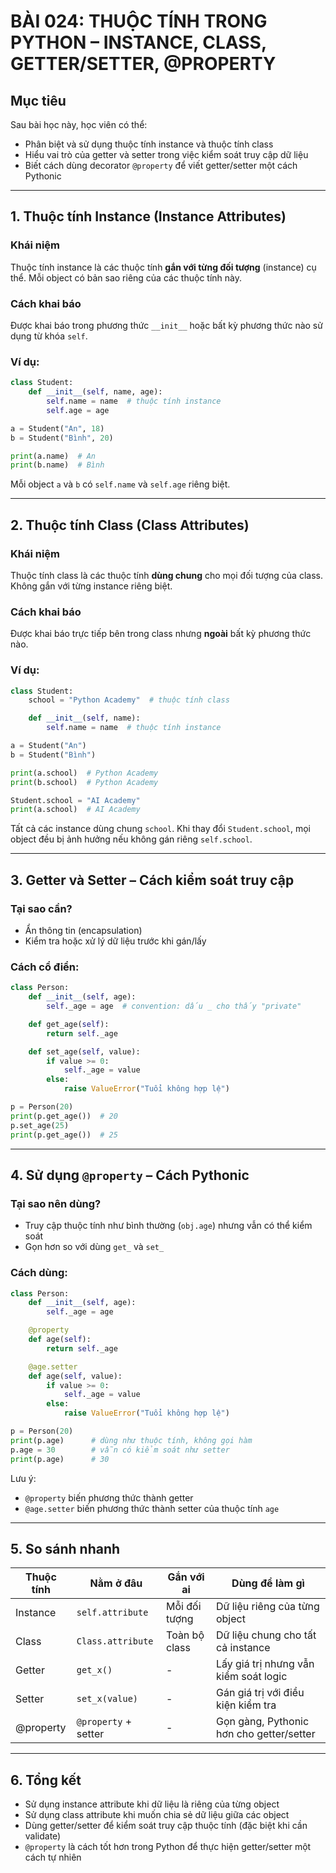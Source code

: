 # BÀI 024: THUỘC TÍNH TRONG PYTHON – INSTANCE, CLASS, GETTER/SETTER, @PROPERTY

## Mục tiêu

Sau bài học này, học viên có thể:

* Phân biệt và sử dụng thuộc tính instance và thuộc tính class
* Hiểu vai trò của getter và setter trong việc kiểm soát truy cập dữ liệu
* Biết cách dùng decorator `@property` để viết getter/setter một cách Pythonic

---

## 1. Thuộc tính Instance (Instance Attributes)

### Khái niệm

Thuộc tính instance là các thuộc tính **gắn với từng đối tượng** (instance) cụ thể. Mỗi object có bản sao riêng của các thuộc tính này.

### Cách khai báo

Được khai báo trong phương thức `__init__` hoặc bất kỳ phương thức nào sử dụng từ khóa `self`.

### Ví dụ:

```python
class Student:
    def __init__(self, name, age):
        self.name = name  # thuộc tính instance
        self.age = age

a = Student("An", 18)
b = Student("Bình", 20)

print(a.name)  # An
print(b.name)  # Bình
```

Mỗi object `a` và `b` có `self.name` và `self.age` riêng biệt.

---

## 2. Thuộc tính Class (Class Attributes)

### Khái niệm

Thuộc tính class là các thuộc tính **dùng chung** cho mọi đối tượng của class. Không gắn với từng instance riêng biệt.

### Cách khai báo

Được khai báo trực tiếp bên trong class nhưng **ngoài** bất kỳ phương thức nào.

### Ví dụ:

```python
class Student:
    school = "Python Academy"  # thuộc tính class

    def __init__(self, name):
        self.name = name  # thuộc tính instance

a = Student("An")
b = Student("Bình")

print(a.school)  # Python Academy
print(b.school)  # Python Academy

Student.school = "AI Academy"
print(a.school)  # AI Academy
```

Tất cả các instance dùng chung `school`. Khi thay đổi `Student.school`, mọi object đều bị ảnh hưởng nếu không gán riêng `self.school`.

---

## 3. Getter và Setter – Cách kiểm soát truy cập

### Tại sao cần?

* Ẩn thông tin (encapsulation)
* Kiểm tra hoặc xử lý dữ liệu trước khi gán/lấy

### Cách cổ điển:

```python
class Person:
    def __init__(self, age):
        self._age = age  # convention: dấu _ cho thấy "private"

    def get_age(self):
        return self._age

    def set_age(self, value):
        if value >= 0:
            self._age = value
        else:
            raise ValueError("Tuổi không hợp lệ")

p = Person(20)
print(p.get_age())  # 20
p.set_age(25)
print(p.get_age())  # 25
```

---

## 4. Sử dụng `@property` – Cách Pythonic

### Tại sao nên dùng?

* Truy cập thuộc tính như bình thường (`obj.age`) nhưng vẫn có thể kiểm soát
* Gọn hơn so với dùng `get_` và `set_`

### Cách dùng:

```python
class Person:
    def __init__(self, age):
        self._age = age

    @property
    def age(self):
        return self._age

    @age.setter
    def age(self, value):
        if value >= 0:
            self._age = value
        else:
            raise ValueError("Tuổi không hợp lệ")

p = Person(20)
print(p.age)      # dùng như thuộc tính, không gọi hàm
p.age = 30        # vẫn có kiểm soát như setter
print(p.age)      # 30
```

Lưu ý:

* `@property` biến phương thức thành getter
* `@age.setter` biến phương thức thành setter của thuộc tính `age`

---

## 5. So sánh nhanh

| Thuộc tính | Nằm ở đâu            | Gắn với ai    | Dùng để làm gì                           |
| ---------- | -------------------- | ------------- | ---------------------------------------- |
| Instance   | `self.attribute`     | Mỗi đối tượng | Dữ liệu riêng của từng object            |
| Class      | `Class.attribute`    | Toàn bộ class | Dữ liệu chung cho tất cả instance        |
| Getter     | `get_x()`            | -             | Lấy giá trị nhưng vẫn kiểm soát logic    |
| Setter     | `set_x(value)`       | -             | Gán giá trị với điều kiện kiểm tra       |
| @property  | `@property` + setter | -             | Gọn gàng, Pythonic hơn cho getter/setter |

---

## 6. Tổng kết

* Sử dụng instance attribute khi dữ liệu là riêng của từng object
* Sử dụng class attribute khi muốn chia sẻ dữ liệu giữa các object
* Dùng getter/setter để kiểm soát truy cập thuộc tính (đặc biệt khi cần validate)
* `@property` là cách tốt hơn trong Python để thực hiện getter/setter một cách tự nhiên


